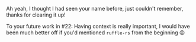 Ah yeah, I thought I had seen your name before, just couldn't remember, thanks for clearing it up!

To your future work in #22: Having context is really important, I would have been much better off if you'd mentioned `ruffle-rs` from the beginning :wink:

